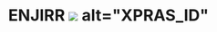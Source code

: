 

<h1 align="middle">ENJIRR <img src="https://telegra.ph/file/d891a8efea1c1afff4e05.jpg" />
alt="XPRAS_ID"</h1>
 



